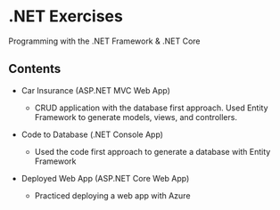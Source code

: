 # .NET Exercises

Programming with the .NET Framework & .NET Core


## Contents

- Car Insurance (ASP.NET MVC Web App)
  - CRUD application with the database first approach. Used Entity Framework to generate models, views, and controllers.

- Code to Database (.NET Console App)
  - Used the code first approach to generate a database with Entity Framework

- Deployed Web App (ASP.NET Core Web App)
  - Practiced deploying a web app with Azure
